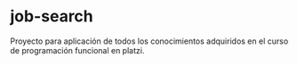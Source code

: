 # job-search

Proyecto para aplicación de todos los conocimientos adquiridos en el curso de programación funcional en platzi.
